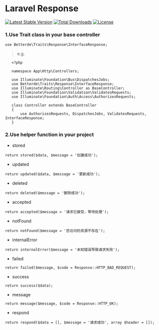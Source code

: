 # Laravel Response

[![Latest Stable Version](https://poser.pugx.org/betterde/response/v/stable)](https://packagist.org/packages/betterde/response)
[![Total Downloads](https://poser.pugx.org/betterde/response/downloads)](https://packagist.org/packages/betterde/response)
[![License](https://poser.pugx.org/betterde/response/license)](https://packagist.org/packages/betterde/response)

### 1.Use Trait class in your base controller

`use Betterde\Traits\Response\InterfaceResponse;`

> e.g.

```
   <?php
   
   namespace App\Http\Controllers;
   
   use Illuminate\Foundation\Bus\DispatchesJobs;
   use Betterde\Traits\Response\InterfaceResponse;
   use Illuminate\Routing\Controller as BaseController;
   use Illuminate\Foundation\Validation\ValidatesRequests;
   use Illuminate\Foundation\Auth\Access\AuthorizesRequests;
   
   class Controller extends BaseController
   {
       use AuthorizesRequests, DispatchesJobs, ValidatesRequests, InterfaceResponse;
   }

``` 

### 2.Use helper function in your project

* stored

```
return stored($data, $message = '创建成功');

```

* updated

```
return updated($data, $message = '更新成功');

```
* deleted

```
return deleted($message = '删除成功');

```
* accepted

```
return accepted($message = '请求已接受，等待处理');

```
* notFound

```
return notFound($message = '您访问的资源不存在');

```
* internalError

```
return internalError($message = '未知错误导致请求失败');

```
* failed

```
return failed($message, $code = Response::HTTP_BAD_REQUEST);

```
* success

```
return success($data);

```
* message

```
return message($message, $code = Response::HTTP_OK);

```
* respond

```
return respond($data = [], $message = '请求成功', array $header = []);

```
